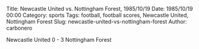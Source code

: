 Title: Newcastle United vs. Nottingham Forest, 1985/10/19
Date: 1985/10/19 00:00
Category: sports
Tags: football, football scores, Newcastle United, Nottingham Forest
Slug: newcastle-united-vs-nottingham-forest
Author: carbonero


Newcastle United 0 - 3 Nottingham Forest

